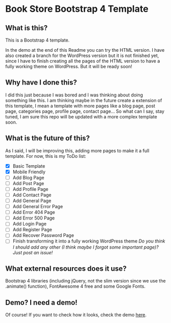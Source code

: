 # Book Store Bootstrap 4 Template

## What is this?
This is a Bootstrap 4 template.

In the demo at the end of this Readme you can try the HTML version. I have also created a branch for the WordPress version but it is not finished yet, since I have to finish creating all the pages of the HTML version to have a fully working theme on WordPress. But it will be ready soon!

## Why have I done this?
I did this just because I was bored and I was thinking about doing something like this. I am thinking maybe in the future create a extension of this template, I mean a template with more pages like a blog page, post page, categories page, profile page, contact page... So what can I say, stay tuned, I am sure this repo will be updated with a more complex template soon.

## What is the future of this?
As I said, I will be improving this, adding more pages to make it a full template. For now, this is my ToDo list:
- [x] Basic Template
- [x] Mobile Friendly
- [ ] Add Blog Page
- [ ] Add Post Page
- [ ] Add Profile Page
- [ ] Add Contact Page
- [ ] Add General Page
- [ ] Add General Error Page
- [ ] Add Error 404 Page
- [ ] Add Error 500 Page
- [ ] Add Login Page
- [ ] Add Register Page
- [ ] Add Recover Password Page
- [ ] Finish transforming it into a fully working WordPress theme
*Do you think I should add any other (I think maybe I forgot some important page)? Just post an issue!*

## What external resources does it use?
Bootstrap 4 libraries (including jQuery, not the slim version since we use the .animate() function), FontAwesome 4 free and some Google Fonts.

## Demo? I need a demo!
Of course! If you want to check how it looks, check the demo [here](https://naucode.github.io/Book-Store-Bootstrap-4-Template/).
